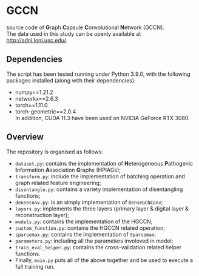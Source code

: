 # GCCN
source code of **G**raph **C**apsule **C**onvolutional **N**etwork (GCCN). <br>
The data used in this study can be openly available at http://adni.loni.usc.edu/.

## Dependencies
The script has been tested running under Python 3.9.0, with the following packages installed (along with their dependencies): <br>

* numpy==1.21.2 <br>
* networkx==2.6.3 <br>
* torch==1.11.0 <br>
* torch-geometric==2.0.4 <br>
In addition, CUDA 11.3 have been used on NVIDIA GeForce RTX 3080. <br>

## Overview
The repository is organised as follows: <br>
* `dataset.py`: contains the implementation of **H**eterogeneous **P**athogenic **I**nformation **A**ssociation **G**raphs (HPIAGs); <br>
* `transform.py`: include the implementation of batching operation and graph related feature engineering; <br>
* `disentangle.py`: contains a variety implementation of disentangling functions; <br>
* `denseconv.py`: is an simply implementation of `DenseGCNConv`; <br>
* `layers.py`: implements the three layers (primary layer & digital layer & reconstruction layer); <br>
* `models.py`: contains the implementation of the HGCCN; <br>
* `custom_function.py`: contains the HGCCN related operation; <br>
* `sparsemax.py`: contains the implementation of `Sparsemax`; <br>
* `parameters.py`: including all the parameters involoved in model; <br>
* `train_eval_helper.py`: contains the cross-validation related helper functions. <br>
* Finally, `main.py` puts all of the above together and be used to execute a full training run.
